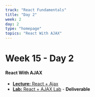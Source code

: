 ```yaml
---
track: "React Fundamentals"
title: "Day 2"
week: 2
day: 2
type: "homepage"
topics: "React With AJAX"
---
```



# Week 15 - Day 2

#### React With AJAX
- [**Lecture:** React + Ajax](/react-fundamentals/week-2/day-2/lecture-materials/react-with-ajax/)
- [**Lab:** React + AJAX Lab](/react-fundamentals/week-2/day-2/labs/star-wars-api-react-lab/) - **Deliverable**

